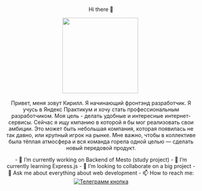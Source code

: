 

<div align="center">
  <p>Hi there 👋</p>
  <img src="https://media.giphy.com/media/v1.Y2lkPTc5MGI3NjExNG5jNDc3YmYxMDFoYzQ1eXBiMHF1aXkzYnRqNTVsY2tleXo1aHNlNSZlcD12MV9pbnRlcm5hbF9naWZfYnlfaWQmY3Q9Zw/vzO0Vc8b2VBLi/giphy.gif" width="200"/>
  <img src="https://komarev.com/ghpvc/?username=kiryxa09&style=flat-square&color=blue" alt=""/>
  <p>Привет, меня зовут Кирилл. Я начинающий фронтэнд разработчик. Я учусь в Яндекс Практикум и хочу стать профессиональным разработчиком. Моя цель - делать удобные и интересные интернет-сервисы. Cейчас я ищу кмпанию в которой я бы мог реализовать свои амбиции. Это может быть небольшая компания, которая появилась не так давно, или крупный игрок на рынке. Мне важно, чтобы в коллективе была тёплая атмосфера и вся команда горела одной целью — сделать новый передовой продукт.</p>
- 🔭 I’m currently working on Backend of Mesto (study project)
- 🌱 I’m currently learning Express.js
- 👯 I’m looking to collaborate on a big project
- 💬 Ask me about everything about web development
- 📫 How to reach me: <a href="https://t.me/kirikland09"><img src="https://img.shields.io/badge/Telegram-blue" alt="Телеграмм кнопка"/></a>
</div>

<!--
**kiryxa09/kiryxa09** is a ✨ _special_ ✨ repository because its `README.md` (this file) appears on your GitHub profile.

Here are some ideas to get you started:


-->
